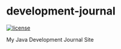 # development-journal
[![license](https://img.shields.io/github/license/mashape/apistatus.svg)](https://github.com/rajendarreddyj/development-journal/blob/master/LICENSE)

My Java Development Journal Site
